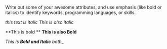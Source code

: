Write out some of your awesome attributes, and use emphasis (like bold or italics) to identify keywords, programming languages, or skills. 



*this text is italic*
_This is also italic_


**This is bold **
__This is also Bold__



_This is **Bold and Italic** both__

